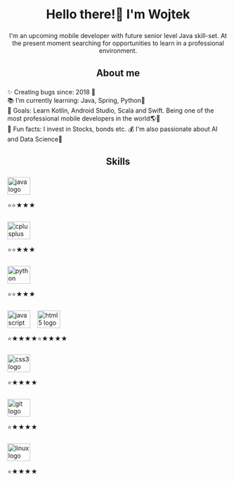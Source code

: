 <!DOCTYPE html>

<html>
<body>
<h1 align="center">Hello there!👋 I'm Wojtek</h1>

###

<p align="center">I'm an upcoming mobile developer with future senior level Java skill-set. At the present moment searching for opportunities to learn in a professional environment.</p>

###

<h2 align="center">About me</h2>

###

<p align="left">✨ Creating bugs since: 2018 👴<br>📚 I'm currently learning: Java, Spring, Python🚀<br>🎯 Goals: Learn Kotlin, Android Studio, Scala and Swift. Being one of the most professional mobile developers in the world🌎🌠<br>🎲 Fun facts: I invest in Stocks, bonds etc. 💰 I'm also passionate about AI and Data Science🦾</p>

###

<h2 align="center">Skills</h2>

###

<div align="left" class="skill-sets">
  <img src="https://cdn.jsdelivr.net/gh/devicons/devicon/icons/java/java-original-wordmark.svg" height="40" width="52" alt="java logo"   />
  <p align="left">⭐⭐★★★ </p>
</div>

###

<div align="left" class="skill-sets">
  <img src="https://cdn.jsdelivr.net/gh/devicons/devicon/icons/cplusplus/cplusplus-original.svg" height="40" width="52" alt="cplusplus logo"  />
  <p align="left">⭐⭐★★★ </p>
</div>

###

<div align="left" class="skill-sets">
  <img src="https://cdn.jsdelivr.net/gh/devicons/devicon/icons/python/python-original.svg" height="40" width="52" alt="python logo"  />
  <p align="left">⭐⭐★★★ </p>
</div>

###

<div align="left" style="float: left;">
  <img src="https://cdn.jsdelivr.net/gh/devicons/devicon/icons/javascript/javascript-original.svg" height="40" width="52" alt="javascript logo"  />
  <p align="left">⭐★★★★ </p>
</div>

###

<div align="left" class="skill-sets">
  <img src="https://cdn.jsdelivr.net/gh/devicons/devicon/icons/html5/html5-original.svg" height="40" width="52" alt="html5 logo"  />
  <p align="left">⭐★★★★ </p>
</div>

###

<div align="left" class="skill-sets">
  <img src="https://cdn.jsdelivr.net/gh/devicons/devicon/icons/css3/css3-original.svg" height="40" width="52" alt="css3 logo"  />
  <p align="left">⭐★★★★ </p>
</div>

###

<div align="left" class="skill-sets">
  <img src="https://cdn.jsdelivr.net/gh/devicons/devicon/icons/git/git-original.svg" height="40" width="52" alt="git logo"  />
  <p align="left">⭐★★★★ </p>
</div>

###

<div align="left" class="skill-sets">
  <img src="https://cdn.jsdelivr.net/gh/devicons/devicon/icons/linux/linux-original.svg" height="40" width="52" alt="linux logo"  />
  <p align="left">⭐★★★★ </p>
</div>

###
  </body>

</html>
